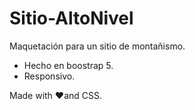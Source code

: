 # Sitio-AltoNivel
Maquetación para un sitio de montañismo.

- Hecho en boostrap 5.
- Responsivo.

Made with ❤️and CSS.
